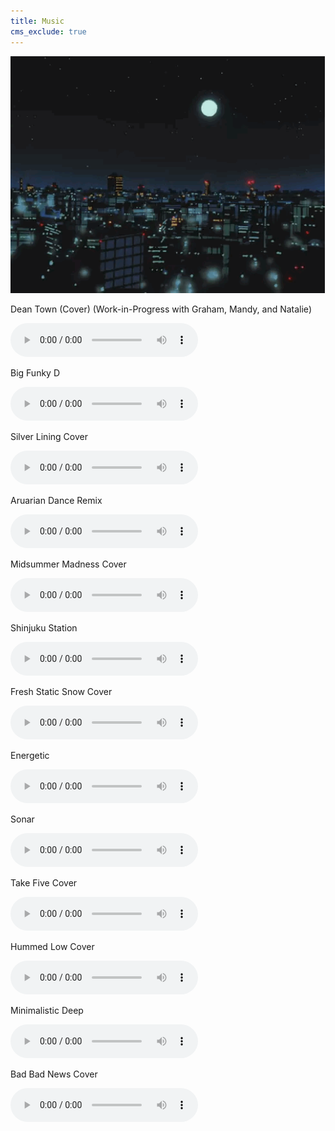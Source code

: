 ```yaml
---
title: Music
cms_exclude: true
---
```


<img src="images_for_links/latenightbayes_home.gif" style="width: 600px; height: auto; margin: 0 auto;" />

Dean Town (Cover) (Work-in-Progress with Graham, Mandy, and Natalie)

<audio controls>
  <source src="files/dean_town.mp3" type="audio/mpeg">
</audio>

Big Funky D

<audio controls>
  <source src="files/big_funky_d.mp3" type="audio/mpeg">
</audio>

Silver Lining Cover

<audio controls>
  <source src="files/silver_lining.mp3" type="audio/mpeg">
</audio>

Aruarian Dance Remix

<audio controls>
  <source src="files/aruarian_dance_remix.mp3" type="audio/mpeg">
</audio>

Midsummer Madness Cover

<audio controls>
  <source src="files/midsummer_madness.mp3" type="audio/mpeg">
</audio>

Shinjuku Station

<audio controls>
  <source src="files/shinjuku_station.mp3" type="audio/mpeg">
</audio>

Fresh Static Snow Cover

<audio controls>
  <source src="files/fresh_static_snow.mp3" type="audio/mpeg">
</audio>

Energetic

<audio controls>
  <source src="files/energetic.mp3" type="audio/mpeg">
</audio>

Sonar

<audio controls>
  <source src="files/sonar.mp3" type="audio/mpeg">
</audio>

Take Five Cover

<audio controls>
  <source src="files/take_five.mp3" type="audio/mpeg">
</audio>

Hummed Low Cover

<audio controls>
  <source src="files/hummed_low.mp3" type="audio/mpeg">
</audio>

Minimalistic Deep

<audio controls>
  <source src="files/minimalistic_deep.mp3" type="audio/mpeg">
</audio>

Bad Bad News Cover

<audio controls>
  <source src="files/bad_bad_news_short.mp3" type="audio/mpeg">
</audio>